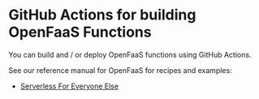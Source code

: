# GitHub Actions for building OpenFaaS Functions

You can build and / or deploy OpenFaaS functions using GitHub Actions.

See our reference manual for OpenFaaS for recipes and examples:

* [Serverless For Everyone Else](https://gumroad.com/l/serverless-for-everyone-else)

